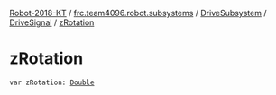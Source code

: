 [Robot-2018-KT](../../../index.md) / [frc.team4096.robot.subsystems](../../index.md) / [DriveSubsystem](../index.md) / [DriveSignal](index.md) / [zRotation](./z-rotation.md)

# zRotation

`var zRotation: `[`Double`](https://kotlinlang.org/api/latest/jvm/stdlib/kotlin/-double/index.html)